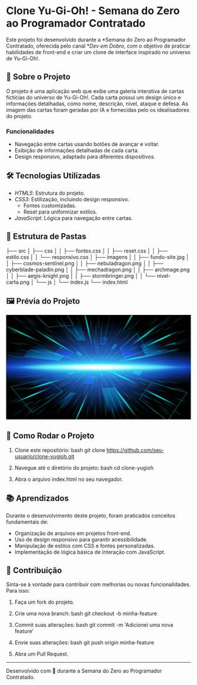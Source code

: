 # Clone Yu-Gi-Oh! - Semana do Zero ao Programador Contratado

Este projeto foi desenvolvido durante a *Semana do Zero ao Programador Contratado, oferecida pelo canal **Dev em Dobro*, com o objetivo de praticar habilidades de front-end e criar um clone de interface inspirado no universo de Yu-Gi-Oh!.

## 🌟 Sobre o Projeto

O projeto é uma aplicação web que exibe uma galeria interativa de cartas fictícias do universo de Yu-Gi-Oh!. Cada carta possui um design único e informações detalhadas, como nome, descrição, nível, ataque e defesa. As imagem das cartas foram geradas por IA e fornecidas pelo os idealisadores do projeto. 

### Funcionalidades
- Navegação entre cartas usando botões de avançar e voltar.
- Exibição de informações detalhadas de cada carta.
- Design responsivo, adaptado para diferentes dispositivos.

## 🛠️ Tecnologias Utilizadas

- *HTML5*: Estrutura do projeto.
- *CSS3*: Estilização, incluindo design responsivo.
  - Fontes customizadas.
  - Reset para uniformizar estilos.
- *JavaScript*: Lógica para navegação entre cartas.

## 📂 Estrutura de Pastas


├── src
│   ├── css
│   │   ├── fontes.css
│   │   ├── reset.css
│   │   ├── estilo.css
│   │   └── responsivo.css
│   ├── imagens
│   │   ├── fundo-site.jpg
│   │   ├── cosmos-sentinel.png
│   │   ├── nebuladragon.png
│   │   ├── cyberblade-paladin.png
│   │   ├── mechadragon.png
│   │   ├── archmage.png
│   │   ├── aegis-knight.png
│   │   ├── stormbringer.png
│   │   └── nivel-carta.png
│   └── js
│       └── index.js
└── index.html


## 🖼️ Prévia do Projeto

![Prévia do Clone Yu-Gi-Oh!](src/imagens/fundo-site.jpg)

## 🚀 Como Rodar o Projeto

1. Clone este repositório:
   bash
   git clone https://github.com/seu-usuario/clone-yugioh.git
   
2. Navegue até o diretório do projeto:
   bash
   cd clone-yugioh
   
3. Abra o arquivo index.html no seu navegador.

## 📚 Aprendizados

Durante o desenvolvimento deste projeto, foram praticados conceitos fundamentais de:

- Organização de arquivos em projetos front-end.
- Uso de design responsivo para garantir acessibilidade.
- Manipulação de estilos com CSS e fontes personalizadas.
- Implementação de lógica básica de interação com JavaScript.

## 🤝 Contribuição

Sinta-se à vontade para contribuir com melhorias ou novas funcionalidades. Para isso:

1. Faça um fork do projeto.
2. Crie uma nova branch:
   bash
   git checkout -b minha-feature
   
3. Commit suas alterações:
   bash
   git commit -m 'Adicionei uma nova feature'
   
4. Envie suas alterações:
   bash
   git push origin minha-feature
   
5. Abra um Pull Request.

---

Desenvolvido com 💖 durante a Semana do Zero ao Programador Contratado.